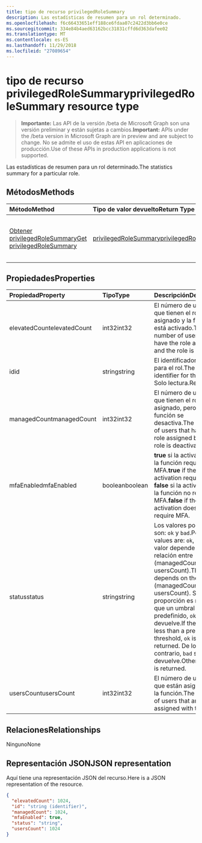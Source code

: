 ```yaml
---
title: tipo de recurso privilegedRoleSummary
description: Las estadísticas de resumen para un rol determinado.
ms.openlocfilehash: f6c66433651eff188ce6fdaa07c2422d3bb6e0ce
ms.sourcegitcommit: 334e84b4aed63162bcc31831cffd6d363dafee02
ms.translationtype: MT
ms.contentlocale: es-ES
ms.lasthandoff: 11/29/2018
ms.locfileid: "27089654"
---
```

# <a name="privilegedrolesummary-resource-type"></a><span data-ttu-id="8ec86-103">tipo de recurso privilegedRoleSummary</span><span class="sxs-lookup"><span data-stu-id="8ec86-103">privilegedRoleSummary resource type</span></span>

> <span data-ttu-id="8ec86-104">**Importante:** Las API de la versión /beta de Microsoft Graph son una versión preliminar y están sujetas a cambios.</span><span class="sxs-lookup"><span data-stu-id="8ec86-104">**Important:** APIs under the /beta version in Microsoft Graph are in preview and are subject to change.</span></span> <span data-ttu-id="8ec86-105">No se admite el uso de estas API en aplicaciones de producción.</span><span class="sxs-lookup"><span data-stu-id="8ec86-105">Use of these APIs in production applications is not supported.</span></span>

<span data-ttu-id="8ec86-106">Las estadísticas de resumen para un rol determinado.</span><span class="sxs-lookup"><span data-stu-id="8ec86-106">The statistics summary for a particular role.</span></span>


## <a name="methods"></a><span data-ttu-id="8ec86-107">Métodos</span><span class="sxs-lookup"><span data-stu-id="8ec86-107">Methods</span></span>

| <span data-ttu-id="8ec86-108">Método</span><span class="sxs-lookup"><span data-stu-id="8ec86-108">Method</span></span>           | <span data-ttu-id="8ec86-109">Tipo de valor devuelto</span><span class="sxs-lookup"><span data-stu-id="8ec86-109">Return Type</span></span>    |<span data-ttu-id="8ec86-110">Descripción</span><span class="sxs-lookup"><span data-stu-id="8ec86-110">Description</span></span>|
|:---------------|:--------|:----------|
|[<span data-ttu-id="8ec86-111">Obtener privilegedRoleSummary</span><span class="sxs-lookup"><span data-stu-id="8ec86-111">Get privilegedRoleSummary</span></span>](../api/privilegedrolesummary-get.md) | [<span data-ttu-id="8ec86-112">privilegedRoleSummary</span><span class="sxs-lookup"><span data-stu-id="8ec86-112">privilegedRoleSummary</span></span>](privilegedrolesummary.md) |<span data-ttu-id="8ec86-113">Leer las propiedades y las relaciones del objeto privilegedRoleSummary.</span><span class="sxs-lookup"><span data-stu-id="8ec86-113">Read properties and relationships of privilegedRoleSummary object.</span></span>|

## <a name="properties"></a><span data-ttu-id="8ec86-114">Propiedades</span><span class="sxs-lookup"><span data-stu-id="8ec86-114">Properties</span></span>
| <span data-ttu-id="8ec86-115">Propiedad</span><span class="sxs-lookup"><span data-stu-id="8ec86-115">Property</span></span>     | <span data-ttu-id="8ec86-116">Tipo</span><span class="sxs-lookup"><span data-stu-id="8ec86-116">Type</span></span>   |<span data-ttu-id="8ec86-117">Descripción</span><span class="sxs-lookup"><span data-stu-id="8ec86-117">Description</span></span>|
|:---------------|:--------|:----------|
|<span data-ttu-id="8ec86-118">elevatedCount</span><span class="sxs-lookup"><span data-stu-id="8ec86-118">elevatedCount</span></span>|<span data-ttu-id="8ec86-119">int32</span><span class="sxs-lookup"><span data-stu-id="8ec86-119">int32</span></span>|<span data-ttu-id="8ec86-120">El número de usuarios que tienen el rol asignado y la función está activado.</span><span class="sxs-lookup"><span data-stu-id="8ec86-120">The number of users that have the role assigned and the role is activated.</span></span>|
|<span data-ttu-id="8ec86-121">id</span><span class="sxs-lookup"><span data-stu-id="8ec86-121">id</span></span>|<span data-ttu-id="8ec86-122">string</span><span class="sxs-lookup"><span data-stu-id="8ec86-122">string</span></span>| <span data-ttu-id="8ec86-123">El identificador único para el rol.</span><span class="sxs-lookup"><span data-stu-id="8ec86-123">The unique identifier for the role.</span></span> <span data-ttu-id="8ec86-124">Solo lectura.</span><span class="sxs-lookup"><span data-stu-id="8ec86-124">Read-only.</span></span>|
|<span data-ttu-id="8ec86-125">managedCount</span><span class="sxs-lookup"><span data-stu-id="8ec86-125">managedCount</span></span>|<span data-ttu-id="8ec86-126">int32</span><span class="sxs-lookup"><span data-stu-id="8ec86-126">int32</span></span>|<span data-ttu-id="8ec86-127">El número de usuarios que tienen el rol asignado, pero la función se desactiva.</span><span class="sxs-lookup"><span data-stu-id="8ec86-127">The number of users that have the role assigned but the role is deactivated.</span></span>|
|<span data-ttu-id="8ec86-128">mfaEnabled</span><span class="sxs-lookup"><span data-stu-id="8ec86-128">mfaEnabled</span></span>|<span data-ttu-id="8ec86-129">boolean</span><span class="sxs-lookup"><span data-stu-id="8ec86-129">boolean</span></span>|<span data-ttu-id="8ec86-130">**true** si la activación de la función requiere MFA.</span><span class="sxs-lookup"><span data-stu-id="8ec86-130">**true** if the role activation requires MFA.</span></span> <span data-ttu-id="8ec86-131">**false** si la activación de la función no requiere MFA.</span><span class="sxs-lookup"><span data-stu-id="8ec86-131">**false** if the role activation doesn't require MFA.</span></span>|
|<span data-ttu-id="8ec86-132">status</span><span class="sxs-lookup"><span data-stu-id="8ec86-132">status</span></span>|<span data-ttu-id="8ec86-133">string</span><span class="sxs-lookup"><span data-stu-id="8ec86-133">string</span></span>| <span data-ttu-id="8ec86-134">Los valores posibles son: `ok` y `bad`.</span><span class="sxs-lookup"><span data-stu-id="8ec86-134">Possible values are: `ok`, `bad`.</span></span> <span data-ttu-id="8ec86-135">El valor depende de la relación entre (managedCount / usersCount).</span><span class="sxs-lookup"><span data-stu-id="8ec86-135">The value depends on the ratio of (managedCount / usersCount).</span></span> <span data-ttu-id="8ec86-136">Si la proporción es menor que un umbral predefinido, `ok` se devuelve.</span><span class="sxs-lookup"><span data-stu-id="8ec86-136">If the ratio is less than a predefined threshold, `ok` is returned.</span></span> <span data-ttu-id="8ec86-137">De lo contrario, `bad` se devuelve.</span><span class="sxs-lookup"><span data-stu-id="8ec86-137">Otherwise, `bad` is returned.</span></span>|
|<span data-ttu-id="8ec86-138">usersCount</span><span class="sxs-lookup"><span data-stu-id="8ec86-138">usersCount</span></span>|<span data-ttu-id="8ec86-139">int32</span><span class="sxs-lookup"><span data-stu-id="8ec86-139">int32</span></span>|<span data-ttu-id="8ec86-140">El número de usuarios que están asignados a la función.</span><span class="sxs-lookup"><span data-stu-id="8ec86-140">The number of users that are assigned with the role.</span></span>|

## <a name="relationships"></a><span data-ttu-id="8ec86-141">Relaciones</span><span class="sxs-lookup"><span data-stu-id="8ec86-141">Relationships</span></span>
<span data-ttu-id="8ec86-142">Ninguno</span><span class="sxs-lookup"><span data-stu-id="8ec86-142">None</span></span>


## <a name="json-representation"></a><span data-ttu-id="8ec86-143">Representación JSON</span><span class="sxs-lookup"><span data-stu-id="8ec86-143">JSON representation</span></span>

<span data-ttu-id="8ec86-144">Aquí tiene una representación JSON del recurso.</span><span class="sxs-lookup"><span data-stu-id="8ec86-144">Here is a JSON representation of the resource.</span></span>

<!-- {
  "blockType": "resource",
  "optionalProperties": [

  ],
  "@odata.type": "microsoft.graph.privilegedRoleSummary"
}-->

```json
{
  "elevatedCount": 1024,
  "id": "string (identifier)",
  "managedCount": 1024,
  "mfaEnabled": true,
  "status": "string",
  "usersCount": 1024
}

```

<!-- uuid: 8fcb5dbc-d5aa-4681-8e31-b001d5168d79
2015-10-25 14:57:30 UTC -->
<!-- {
  "type": "#page.annotation",
  "description": "privilegedRoleSummary resource",
  "keywords": "",
  "section": "documentation",
  "tocPath": ""
}-->